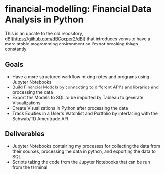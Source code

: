 # financial-modelling: Financial Data Analysis in Python

This is an update to the old repository, dBI(https://github.com/dBCooper2/dBI) that introduces venvs to have a more stable programming environment so I'm not breaking things constantly

## Goals

- Have a more structured workflow mixing notes and programs using Jupyter Notebooks
- Build Financial Models by connecting to different API's and libraries and processing the data
- Export the Models to SQL to be imported by Tableau to generate Visualizations
- Create Visualizations in Python after processing the data
- Track Equities in a User's Watchlist and Portfolio by interfacing with the Schwab/TD Ameritrade API

## Deliverables

- Jupyter Notebooks containing my processes for collecting the data from their sources, processing the data in python, and exporting the data to SQL
- Scripts taking the code from the Jupyter Notebooks that can be run from the terminal
